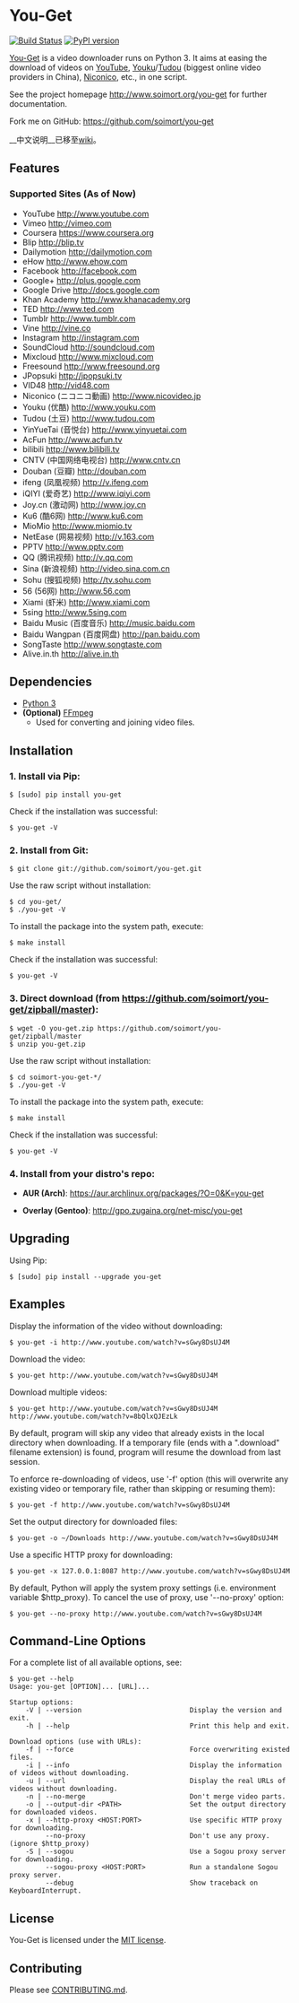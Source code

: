 # You-Get

[![Build Status](https://api.travis-ci.org/soimort/you-get.png)](https://travis-ci.org/soimort/you-get) [![PyPI version](https://badge.fury.io/py/you-get.png)](http://badge.fury.io/py/you-get)

[You-Get](https://github.com/soimort/you-get) is a video downloader runs on Python 3. It aims at easing the download of videos on [YouTube](http://www.youtube.com), [Youku](http://www.youku.com)/[Tudou](http://www.tudou.com) (biggest online video providers in China), [ Niconico](http://www.nicovideo.jp), etc., in one script.

See the project homepage <http://www.soimort.org/you-get> for further documentation.

Fork me on GitHub: <https://github.com/soimort/you-get>

__中文说明__已移至[wiki](https://github.com/soimort/you-get/wiki/%E4%B8%AD%E6%96%87%E8%AF%B4%E6%98%8E)。

## Features

### Supported Sites (As of Now)

* YouTube <http://www.youtube.com>
* Vimeo <http://vimeo.com>
* Coursera <https://www.coursera.org>
* Blip <http://blip.tv>
* Dailymotion <http://dailymotion.com>
* eHow <http://www.ehow.com>
* Facebook <http://facebook.com>
* Google+ <http://plus.google.com>
* Google Drive <http://docs.google.com>
* Khan Academy <http://www.khanacademy.org>
* TED <http://www.ted.com>
* Tumblr <http://www.tumblr.com>
* Vine <http://vine.co>
* Instagram <http://instagram.com>
* SoundCloud <http://soundcloud.com>
* Mixcloud <http://www.mixcloud.com>
* Freesound <http://www.freesound.org>
* JPopsuki <http://jpopsuki.tv>
* VID48 <http://vid48.com>
* Niconico (ニコニコ動画) <http://www.nicovideo.jp>
* Youku (优酷) <http://www.youku.com>
* Tudou (土豆) <http://www.tudou.com>
* YinYueTai (音悦台) <http://www.yinyuetai.com>
* AcFun <http://www.acfun.tv>
* bilibili <http://www.bilibili.tv>
* CNTV (中国网络电视台) <http://www.cntv.cn>
* Douban (豆瓣) <http://douban.com>
* ifeng (凤凰视频) <http://v.ifeng.com>
* iQIYI (爱奇艺) <http://www.iqiyi.com>
* Joy.cn (激动网) <http://www.joy.cn>
* Ku6 (酷6网) <http://www.ku6.com>
* MioMio <http://www.miomio.tv>
* NetEase (网易视频) <http://v.163.com>
* PPTV <http://www.pptv.com>
* QQ (腾讯视频) <http://v.qq.com>
* Sina (新浪视频) <http://video.sina.com.cn>
* Sohu (搜狐视频) <http://tv.sohu.com>
* 56 (56网) <http://www.56.com>
* Xiami (虾米) <http://www.xiami.com>
* 5sing <http://www.5sing.com>
* Baidu Music (百度音乐) <http://music.baidu.com>
* Baidu Wangpan (百度网盘) <http://pan.baidu.com>
* SongTaste <http://www.songtaste.com>
* Alive.in.th <http://alive.in.th>

## Dependencies

* [Python 3](http://www.python.org/download/releases/)
* __(Optional)__ [FFmpeg](http://ffmpeg.org)
    * Used for converting and joining video files.

## Installation

### 1. Install via Pip:

    $ [sudo] pip install you-get
    
   Check if the installation was successful:
    
    $ you-get -V

### 2. Install from Git:

    $ git clone git://github.com/soimort/you-get.git
    
   Use the raw script without installation:
    
    $ cd you-get/
    $ ./you-get -V
    
   To install the package into the system path, execute:
    
    $ make install
    
   Check if the installation was successful:
    
    $ you-get -V

### 3. Direct download (from <https://github.com/soimort/you-get/zipball/master>):
    
    $ wget -O you-get.zip https://github.com/soimort/you-get/zipball/master
    $ unzip you-get.zip
    
   Use the raw script without installation:
    
    $ cd soimort-you-get-*/
    $ ./you-get -V
    
   To install the package into the system path, execute:
    
    $ make install
    
   Check if the installation was successful:
    
    $ you-get -V

### 4. Install from your distro's repo:

* __AUR (Arch)__: <https://aur.archlinux.org/packages/?O=0&K=you-get>

* __Overlay (Gentoo)__: <http://gpo.zugaina.org/net-misc/you-get>

## Upgrading

Using Pip:

    $ [sudo] pip install --upgrade you-get

## Examples

Display the information of the video without downloading:

    $ you-get -i http://www.youtube.com/watch?v=sGwy8DsUJ4M

Download the video:

    $ you-get http://www.youtube.com/watch?v=sGwy8DsUJ4M

Download multiple videos:

    $ you-get http://www.youtube.com/watch?v=sGwy8DsUJ4M http://www.youtube.com/watch?v=8bQlxQJEzLk

By default, program will skip any video that already exists in the local directory when downloading. If a temporary file (ends with a ".download" filename extension) is found, program will resume the download from last session.

To enforce re-downloading of videos, use '-f' option (this will overwrite any existing video or temporary file, rather than skipping or resuming them):

    $ you-get -f http://www.youtube.com/watch?v=sGwy8DsUJ4M

Set the output directory for downloaded files:

    $ you-get -o ~/Downloads http://www.youtube.com/watch?v=sGwy8DsUJ4M

Use a specific HTTP proxy for downloading:

    $ you-get -x 127.0.0.1:8087 http://www.youtube.com/watch?v=sGwy8DsUJ4M

By default, Python will apply the system proxy settings (i.e. environment variable $http_proxy). To cancel the use of proxy, use '--no-proxy' option:

    $ you-get --no-proxy http://www.youtube.com/watch?v=sGwy8DsUJ4M

## Command-Line Options

For a complete list of all available options, see:

    $ you-get --help
    Usage: you-get [OPTION]... [URL]...
    
    Startup options:
        -V | --version                           Display the version and exit.
        -h | --help                              Print this help and exit.
    
    Download options (use with URLs):
        -f | --force                             Force overwriting existed files.
        -i | --info                              Display the information of videos without downloading.
        -u | --url                               Display the real URLs of videos without downloading.
        -n | --no-merge                          Don't merge video parts.
        -o | --output-dir <PATH>                 Set the output directory for downloaded videos.
        -x | --http-proxy <HOST:PORT>            Use specific HTTP proxy for downloading.
             --no-proxy                          Don't use any proxy. (ignore $http_proxy)
        -S | --sogou                             Use a Sogou proxy server for downloading.
             --sogou-proxy <HOST:PORT>           Run a standalone Sogou proxy server.
             --debug                             Show traceback on KeyboardInterrupt.

## License

You-Get is licensed under the [MIT license](https://raw.github.com/soimort/you-get/master/LICENSE.txt).

## Contributing

Please see [CONTRIBUTING.md](https://github.com/soimort/you-get/blob/master/CONTRIBUTING.md).
